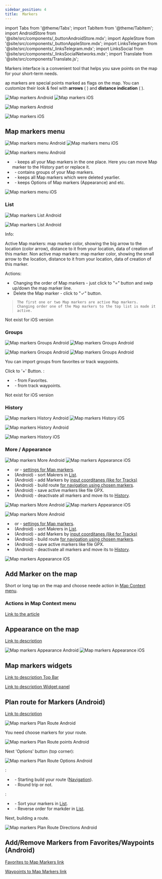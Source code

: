 ```yaml
---
sidebar_position: 4
title:  Markers
---
```

import Tabs from '@theme/Tabs';
import TabItem from '@theme/TabItem';
import AndroidStore from '@site/src/components/_buttonAndroidStore.mdx';
import AppleStore from '@site/src/components/_buttonAppleStore.mdx';
import LinksTelegram from '@site/src/components/_linksTelegram.mdx';
import LinksSocial from '@site/src/components/_linksSocialNetworks.mdx';
import Translate from '@site/src/components/Translate.js';

Markers interface is a convenient tool that helps you save points on the map for your short-term needs.

ap markers are special points marked as flags on the map. You can customize their look & feel with **arrows** (<Translate android="true" ids="show_arrows_on_the_map"/> ) and **distance indication** (<Translate android="true" ids="show_direction"/> ). 


<Tabs groupId="operating-systems">

<TabItem value="def" label="Default" default>

![Map markers Android](@site/static/img/map/map_markers_android.png) ![Map markers iOS](@site/static/img/map/map_markers_ios.png)

</TabItem>

<TabItem value="android" label="Android">

![Map markers Android](@site/static/img/map/map_markers_android.png)

</TabItem>

<TabItem value="ios" label="iOS">

![Map markers iOS](@site/static/img/map/map_markers_ios.png)

</TabItem>

</Tabs>


## Map markers menu

<Tabs groupId="operating-systems">

<TabItem value="def" label="Default" default>

![Map markers menu Android](@site/static/img/personal/markers/map_markers_menu_android.png) ![Map markers menu iOS](@site/static/img/personal/markers/map_markers_menu_ios.png)

</TabItem>

<TabItem value="android" label="Android">

<Translate android="true" ids="android_button_seq"/> <Translate android="true" ids="shared_string_menu,map_markers"/>

![Map markers menu Android](@site/static/img/personal/markers/map_markers_menu_android.png)

- &nbsp;<Translate android="true" ids="shared_string_list"/>  - keeps all your Map markers in the one place. Here you can move Map marker to the History part or replace it.
- &nbsp;<Translate android="true" ids="shared_string_groups"/>  - contains groups of your Map markers. 
- &nbsp;<Translate android="true" ids="shared_string_history"/>  - keeps all Map markers which were deleted yearlier.
- &nbsp;<Translate android="true" ids="shared_string_more_without_dots"/>  - keeps Options of Map markers (Appearance) and etc.


</TabItem>

<TabItem value="ios" label="iOS">

<Translate ios="true" ids="ios_button_seq"/> <Translate ios="true" ids="menu,map_markers"/>

<p> </p>

![Map markers menu iOS](@site/static/img/personal/markers/map_markers_menu_ios.png)

</TabItem>

</Tabs>


### List


<Tabs groupId="operating-systems">

<TabItem value="def" label="Default" default>

![Map markers List Android](@site/static/img/personal/markers/map_markers_list_android.png) 

</TabItem>

<TabItem value="android" label="Android">

<Translate android="true" ids="android_button_seq"/> <Translate android="true" ids="shared_string_menu,map_markers,shared_string_list"/>

<p> </p>

![Map markers List Android](@site/static/img/personal/markers/map_markers_list_android.png) 

Info:

Active Map markers: map marker color, showing the big arrow to the location (color arrow), distance to it from your location, data of creation of this marker.
Non active map markers: map marker color, showing the small arrow to the location, distance to it from your location, data of creation of this marker.

Actions:

- &nbsp;Changing the order of Map markers - just click to "&equals;" button and swip up/down the map marker line.
- &nbsp;Delete the Map marker - click to "&#10003;" button.

> ``` The first one or two Map markers are active Map markers. Changing order one of the Map markers to the top list is made it active. ```

</TabItem>

<TabItem value="ios" label="iOS">

Not exist for iOS version

</TabItem>

</Tabs>



### Groups

<Tabs groupId="operating-systems">

<TabItem value="def" label="Default" default>

![Map markers Groups Android](@site/static/img/personal/markers/map_markers_groups_android.png) ![Map markers Groups Android](@site/static/img/personal/markers/map_markers_groups_add_android.png) 

</TabItem>

<TabItem value="android" label="Android">

![Map markers Groups Android](@site/static/img/personal/markers/map_markers_groups_android.png) ![Map markers Groups Android](@site/static/img/personal/markers/map_markers_groups_add_android.png) 

You can import groups from favorites or track waypoints.

Click to '&#43;' Button.  <Translate android="true" ids="favourites_group"/> :
- &nbsp;<Translate android="true" ids="favourites_group"/>  - from Favorites.
- &nbsp;<Translate android="true" ids="shared_string_gpx_waypoints"/>  - from track waypoints.

</TabItem>

<TabItem value="ios" label="iOS">

Not exist for iOS version

</TabItem>

</Tabs>

### History

<Tabs groupId="operating-systems">

<TabItem value="def" label="Default" default>

![Map markers History Android](@site/static/img/personal/markers/map_markers_history_android.png) ![Map markers History iOS](@site/static/img/personal/markers/map_markers_history_ios.png)

</TabItem>

<TabItem value="android" label="Android">

![Map markers History Android](@site/static/img/personal/markers/map_markers_history_android.png)

</TabItem>

<TabItem value="ios" label="iOS">

![Map markers History iOS](@site/static/img/personal/markers/map_markers_history_ios.png)

</TabItem>

</Tabs>

### More / Appearance 

![Map markers More Android](@site/static/img/personal/markers/map_markers_more_android.png) ![Map markers Appearance iOS](@site/static/img/personal/markers/map_markers_appearance_ios.png) 

- &nbsp;<Translate android="true" ids="appearance_on_the_map"/>  or <Translate ios="true" ids="map_settings_appearance"/>   - [settings for Map markers](/docs/documentation/personal/markers#appearance-on-the-map).
- &nbsp;<Translate android="true" ids="sort_by"/>  (Android) - sort Makrers in [List](/docs/documentation/personal/markers#list-android).
- &nbsp;<Translate android="true" ids="coordinate_input"/>  (Android) - add Markers by [input coorditanes (like for Tracks)](/docs/documentation/personal/tracks#coordinate-input-android)
- &nbsp;<Translate android="true" ids="plan_route"/>  (Android) - build route [for navigation using chosen markers](/docs/documentation/navigation/markers-navigation).
- &nbsp;<Translate android="true" ids="marker_save_as_track"/>  (Android) - save active markers like file GPX.
- &nbsp;<Translate android="true" ids="move_all_to_history"/>  (Android) - deactivate all markers and move its to [History](/docs/documentation/personal/markers#history).


<Tabs groupId="operating-systems">

<TabItem value="def" label="Default" default>

![Map markers More Android](@site/static/img/personal/markers/map_markers_more_android.png) ![Map markers Appearance iOS](@site/static/img/personal/markers/map_markers_appearance_ios.png) 

</TabItem>

<TabItem value="android" label="Android">

![Map markers More Android](@site/static/img/personal/markers/map_markers_more_android.png) 

- &nbsp;<Translate android="true" ids="appearance_on_the_map"/>  or <Translate ios="true" ids="map_settings_appearance"/>   - [settings for Map markers](/docs/documentation/personal/markers#appearance-on-the-map).
- &nbsp;<Translate android="true" ids="sort_by"/>  (Android) - sort Makrers in [List](/docs/documentation/personal/markers#list-android).
- &nbsp;<Translate android="true" ids="coordinate_input"/>  (Android) - add Markers by [input coorditanes (like for Tracks)](/docs/documentation/personal/tracks#coordinate-input-android)
- &nbsp;<Translate android="true" ids="plan_route"/>  (Android) - build route [for navigation using chosen markers](/docs/documentation/navigation/markers-navigation).
- &nbsp;<Translate android="true" ids="marker_save_as_track"/>  (Android) - save active markers like file GPX.
- &nbsp;<Translate android="true" ids="move_all_to_history"/>  (Android) - deactivate all markers and move its to [History](/docs/documentation/personal/markers#history).

</TabItem>

<TabItem value="ios" label="iOS">

![Map markers Appearance iOS](@site/static/img/personal/markers/map_markers_appearance_ios.png) 

</TabItem>

</Tabs>

## Add Marker on the map

Short or long tap on the map and choose neede action in [Map Context menu](/docs/documentation/map/map-context-menu#add--edit-marker).

### Actions in Map Context menu

[Link to the article](/docs/documentation/map/map-context-menu#add--edit-marker)

## Appearance on the map

[Link to description](/docs/documentation/widgets/markers#configure-marker-widgets-and-marker-appearance)

![Map markers Appearance Android](@site/static/img/personal/markers/map_markers_appearance_android.png) ![Map markers Appearance iOS](@site/static/img/personal/markers/map_markers_appearance_ios.png)

## Map markers widgets

[Link to description Top Bar](/docs/documentation/widgets/markers#top-bar-widget-markers)

[Link to description Widget panel](/docs/documentation/widgets/markers#panel-widgets-markers)

## Plan route for Markers (Android)

[Link to description](/docs/documentation/navigation/markers-navigation)

<Translate android="true" ids="android_button_seq"/> <Translate android="true" ids="shared_string_menu,map_markers,shared_string_more_without_dots,plan_route"/>

![Map markers Plan Route Android](@site/static/img/personal/markers/map_markers_plan_route_android.png)

You need choose markers for your route.

![Map markers Plan Route points Android](@site/static/img/personal/markers/map_markers_plan_route_points_android.png)

Next 'Options' button (top corner):

<Translate android="true" ids="android_button_seq"/> <Translate android="true" ids="shared_string_menu,map_markers,shared_string_more_without_dots,plan_route,shared_string_options"/>

<p> </p>

![Map markers Plan Route Options Android](@site/static/img/personal/markers/map_markers_plan_route_options_android.png)

<Translate android="true" ids="shared_string_options"/>:

- &nbsp;<Translate android="true" ids="get_directions"/> - Starting build your route ([Navigation](/docs/documentation/navigation)).
- &nbsp;<Translate android="true" ids="make_round_trip"/> - <Translate android="true" ids="make_round_trip_descr"/> Round trip or not. 

<Translate android="true" ids="sort_by"/> :

- &nbsp;<Translate android="true" ids="intermediate_items_sort_by_distance"/>   - Sort your markers in [List](/docs/documentation/personal/markers#list-android).
- &nbsp;<Translate android="true" ids="shared_string_reverse_order"/>  - Reverse order for markder in [List](/docs/documentation/personal/markers#list-android).

Next, building a route.

<Translate android="true" ids="android_button_seq"/> <Translate android="true" ids="shared_string_menu,map_markers,shared_string_more_without_dots,plan_route,shared_string_options,get_directions"/>

<p> </p>


![Map markers Plan Route Directions Android](@site/static/img/personal/markers/map_markers_plan_route_directions_android.png)


## Add/Remove Markers from Favorites/Waypoints (Android)

[Favorites to Map Markers link](/docs/documentation/personal/favorites#add-to-map-markers-android)

[Waypoints to Map Markers link](/docs/documentation/personal/tracks#group-menu)

